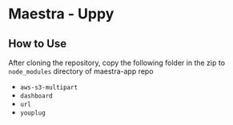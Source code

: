 # Maestra - Uppy

## How to Use

After cloning the repository, copy the following folder in the zip to `node_modules` directory of maestra-app repo

- `aws-s3-multipart`
- `dashboard`
- `url`
- `youplug`